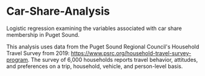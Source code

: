 # Car-Share-Analysis
Logistic regression examining the variables associated with car share membership in Puget Sound.

This analysis uses data from the Puget Sound Regional Council's Household Travel Survey from 2019: https://www.psrc.org/household-travel-survey-program. The survey of 6,000 households reports travel behavior, attitudes, and preferences on a trip, household, vehicle, and person-level basis. 

